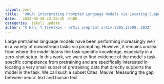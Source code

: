 ```yaml
---
layout: post
title:  "ORCA: Interpreting Prompted Language Models via Locating Supporting Data Evidence in the Ocean of Pretraining Data"
date:   2022-05-30 22:20:45 -0400
categories: jekyll update
author: "X Han, Y Tsvetkov - arXiv preprint arXiv:2205.12600, 2022"
---
```

Large pretrained language models have been performing increasingly well in a variety of downstream tasks via prompting. However, it remains unclear from where the model learns the task-specific knowledge, especially in a zero-shot setup. In this work, we want to find evidence of the model s task-specific competence from pretraining and are specifically interested in locating a very small subset of pretraining data that directly supports the model in the task. We call such a subset  Cites: Mauve: Measuring the gap between neural text and human text